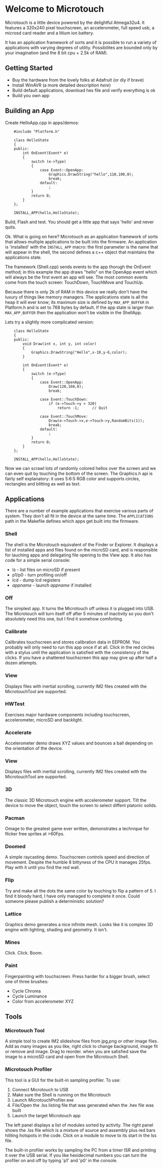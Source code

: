 # Welcome to Microtouch

Microtouch is a little device powered by the delightful Atmega32u4.
It features a 320x240 pixel touchscreen, an accelerometer, full speed
usb, a microsd card reader and a litium ion battery.

It has an application framework of sorts and it is possible to run a
variety of applications with varying degrees of utility. Possibilites
are bounded only by your imagination (and the 8 bit cpu + 2.5k of RAM).

## Getting Started

* Buy the hardware from the lovely folks at Adafruit (or diy if brave)
* Install WinAVR (a more detailed description *here*)
* Build default applications, download hex file and verify everything is ok
* Build you own app

## Building an App

Create HelloApp.cpp in apps/demos:

		#include "Platform.h"
		
		class HelloState
		{
		public:
			int OnEvent(Event* e)
			{
				switch (e->Type)
				{
					case Event::OpenApp:
						Graphics.DrawString("hello",110,100,0);
						break;
					default:
						;
				}
				return 0;
			}
		};

		INSTALL_APP(hello,HelloState);

Build, Flash and test. You should get a little app that says 'hello' and never quits.

Ok. What is going on here? Microtouch as an application framework of sorts that allows multiple
applications to be built into the firmware. An application is 'installed' with the `INSTALL_APP`
macro: the first parameter is the name that will appear in the shell, the second defines a c++ object
that maintains the applications state.

The framework (Shell.cpp) sends events to the app thorugh the OnEvent method; in this example 
the app draws "hello" on the OpenApp event which will always be the first event an app will see.
The most common events come from the touch screen: TouchDown, TouchMove and TouchUp.

Because there is only 2k of RAM in this device we really don't have the luxury of things like
memory managers. The applications state is all the heap it will ever know; its maximum size is
defined by `MAX_APP_BUFFER` in Platform.h and is set to 768 bytes by default. If the app state is larger
than `MAX_APP_BUFFER` then the application won't be visible in the ShellApp.


Lets try a slightly more complicated version:

		class HelloState
		{
		public:
			void Draw(int x, int y, int color)
			{
				Graphics.DrawString("Hello",x-10,y-6,color);
			}

			int OnEvent(Event* e)
			{
				switch (e->Type)
				{
					case Event::OpenApp:
						Draw(120,160,0);
						break;

					case Event::TouchDown:
						if (e->Touch->y > 320)
							return -1;		// Quit

					case Event::TouchMove:
						Draw(e->Touch->x,e->Touch->y,RandomBits(1));
						break;
					default:
						;
				}
				return 0;
			}
		};

		INSTALL_APP(hello,HelloState);
		
Now we can scrawl lots of randomly colored hellos over the screen and we can even quit by touching
the bottom of the screen. The Graphics.h api is fairly self explanatory: it uses 5:6:5 RGB color
and supports circles, rectangles and blitting as well as text.

## Applications

There are a number of example applications that exercise various parts of system. They don't all fit 
in the device at the same time. The `APPLICATIONS` path in the Makefile defines which apps get built
into the firmware.

### Shell

The shell is the Microtouch equivalent of the Finder or Explorer. It displays a list of installed apps
and files found on the microSD card, and is responsible for lauching apps and delegating file opening
to the View app. It also has code for a simple serial console:

* ls - list files on microSD if present
* p1/p0 - turn profiling on/off
* lcd - dump lcd registers
* *appname* - launch *appname* if installed

### Off

The simplest app. It turns the Microtouch off unless it is plugged into USB. The Microtouch will
turn itself off after 5 minutes of inactivity so you don't absolutely need this one, but I find it
somehow comforting.

### Calibrate

Calibrates touchscreen and stores calibration data in EEPROM. You probably will only need to run this
app once if at all. Click in the red circles with a stylus until the application is satisfied with the
consistency of the clicks. If you have a shattered touchscreen this app may give up after half a dozen attempts.

### View

Displays files with inertial scrolling, currently IM2 files created with the MicrotouchTool are supported.

### HWTest

Exercises major hardware components including touchscreen, accelerometer, microSD and backlight.

### Accelerate

Accelerometer demo draws XYZ values and bounces a ball depending on the orientation of the device.

### View

Displays files with inertial scrolling, currently IM2 files created with the MicrotouchTool are supported.


### 3D

The classic 3D Microtouch engine with accelerometer support. Tilt the device to move the object, touch the
screen to select diffent platonic solids.

### Pacman

Omage to the greatest game ever written, demonstrates a technique for flicker free sprites at >60Fps.

### Doomed

A simple raycasting demo. Touchscreen controls speed and direction of movement.
Despite the humble 8 bittyness of the CPU it manages 25fps. Play with it until you find the red wall.

### Flip

Try and make all the dots the same color by touching to flip a pattern of 5. I find it bloody hard,
I have only managed to complete it once. Could someone please publish a deterministic solution?

### Lattice

Graphics demo generates a nice infinite mesh. Looks like it is complex 3D engine with lighting,
shading and geometry. It isn't.

### Mines

Click. Click. Boom.

### Paint

Fingerpainting with touchscreen. Press harder for a bigger brush, select one of three brushes:

* Cycle Chroma
* Cycle Luminance
* Color from accelerometer XYZ

## Tools

### Microtouch Tool

A simple tool to create IM2 slideshow files from jpg,png or other image files.
Add as many images as you like, right click to change background, image fit or remove and image.
Drag to reorder. when you are satisfied save the image to a microSD card and open from the Microtouch Shell.

### Microtouch Profiler

This tool is a GUI for the built-in sampling profiler. To use:

1. Connect Microtouch to USB
2. Make sure the Shell is running on the Microtouch
3. Launch MicrotouchProfiler.exe
4. File/Open the .lss listing file that was generated when the .hex file was built
5. Launch the target Microtouch app

The left panel displays a list of modules sorted by activity. The right panel shows the .lss file
which is a mixture of source and assembly plus red bars hiliting hotspots in the code. Click on
a module to move to its start in the lss file.

The built-in profiler works by sampling the PC from a timer ISR and printing it over the USB serial.
If you like hexidecimal numbers you can turn the profiler on and off by typing 'p1' and 'p0' in the console.

